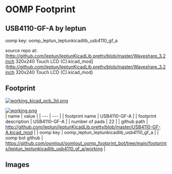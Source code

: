 # OOMP Footprint  
## USB4110-GF-A  by leptun  
  
oomp key: oomp_leptun_leptunkicadlib_usb4110_gf_a  
  
source repo at: [http://github.com/leptun/leptunKicadLib.pretty/blob/master/Waveshare_3.2inch 320x240 Touch LCD (C).kicad_mod](http://github.com/leptun/leptunKicadLib.pretty/blob/master/Waveshare_3.2inch 320x240 Touch LCD (C).kicad_mod)  
## Footprint  
  
[![working_kicad_pcb_3d.png](working_kicad_pcb_3d_600.png)](working_kicad_pcb_3d.png)  
  
[![working.png](working_600.png)](working.png)  
| name | value | 
| --- | --- | 
| footprint name | USB4110-GF-A | 
| footprint description | USB4110-GF-A | 
| number of pads | 22 | 
| github path | http://github.com/leptun/leptunKicadLib.pretty/blob/master/USB4110-GF-A.kicad_mod | 
| oomp key | oomp_leptun_leptunkicadlib_usb4110_gf_a | 
| oomp bot github | https://github.com/oomlout/oomlout_oomp_footprint_bot/tree/main/footprints/leptun_leptunkicadlib_usb4110_gf_a/working | 
## Images  
